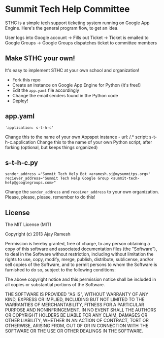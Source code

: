Summit Tech Help Committee
==========================
STHC is a simple tech support ticketing system running on Google App Engine. Here's the general program flow, to get an idea. 

User logs into Google account -> Fills out Ticket -> Ticket is emailed to Google Groups -> Google Groups dispatches ticket to committee members

Make STHC your own!
-------------------

It's easy to implement STHC at your own school and organization!

* Fork this repo
* Create an instance on Google App Engine for Python (it's free!)
* Edit the `app.yaml` file accordingly
* Change the email senders found in the Python code
* Deploy!

app.yaml
--------

    'application: s-t-h-c'
Change this to the name of your own Appspot instance
    - url: /.*
      script: s-t-h-c.application
Change this to the name of your own Python script, after forking (optional, but keeps things organized)

s-t-h-c.py
----------

    sender_address ="Summit Tech Help Bot <aramesh.sj@mysummitps.org>"
    reciever_address="Summit Tech Help Google Group <summit-tech-help@googlegroups.com>"
Change the `sender_address` and `receiver_address` to your own organization. Please, please, please, remember to do this! 

License
-------

The MIT License (MIT)

Copyright (c) 2013 Ajay Ramesh

Permission is hereby granted, free of charge, to any person obtaining a copy
of this software and associated documentation files (the "Software"), to deal
in the Software without restriction, including without limitation the rights
to use, copy, modify, merge, publish, distribute, sublicense, and/or sell
copies of the Software, and to permit persons to whom the Software is
furnished to do so, subject to the following conditions:

The above copyright notice and this permission notice shall be included in
all copies or substantial portions of the Software.

THE SOFTWARE IS PROVIDED "AS IS", WITHOUT WARRANTY OF ANY KIND, EXPRESS OR
IMPLIED, INCLUDING BUT NOT LIMITED TO THE WARRANTIES OF MERCHANTABILITY,
FITNESS FOR A PARTICULAR PURPOSE AND NONINFRINGEMENT. IN NO EVENT SHALL THE
AUTHORS OR COPYRIGHT HOLDERS BE LIABLE FOR ANY CLAIM, DAMAGES OR OTHER
LIABILITY, WHETHER IN AN ACTION OF CONTRACT, TORT OR OTHERWISE, ARISING FROM,
OUT OF OR IN CONNECTION WITH THE SOFTWARE OR THE USE OR OTHER DEALINGS IN
THE SOFTWARE.

